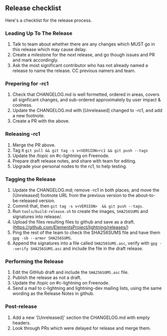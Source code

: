 ## Release checklist

Here's a checklist for the release process.

### Leading Up To The Release

1. Talk to team about whether there are any changes which MUST go in
   this release which may cause delay.
2. Create a milestone for the *next* release, and go though issues and PR
   and mark accordingly.
3. Ask the most significant contributor who has not already named a
   release to name the release.  CC previous namers and team.

### Prepering for -rc1

1. Check that CHANGELOG.md is well formetted, ordered in areas,
   covers all signficant changes, and sub-ordered approximately by user impact
   & coolness.
2. Update the CHANGELOG.md with [Unreleased] changed to -rc1, and add a new
   footnote.
3. Create a PR with the above.

### Releasing -rc1

1. Merge the PR above.
2. Tag it `git pull && git tag -s v<VERSION>rc1 && git push --tags`
3. Update the /topic on #c-lightning on Freenode.
4. Prepare draft release notes, and share with team for editing.
5. Upgrade your personal nodes to the rc1, to help testing.

### Tagging the Release

1. Update the CHANGELOG.md; remove -rc1 in both places, and move the
   [Unreleased] footnote URL from the previous version to the
   about-to-be-released version.
2. Commit that, then `git tag -s v<VERSION>  && git push --tags`.
3. Run `tools/build-release.sh` to create the images, `SHA256SUMS` and
   signatures into release/.
4. Upload the files resulting files to github and
   save as a draft.
   (https://github.com/ElementsProject/lightning/releases/)
5. Ping the rest of the team to check the SHA256SUMS file and have them
   `gpg -sb --armor SHA256SUMS`.
6. Append the signatures into a file called `SHA256SUMS.asc`, verify
   with `gpg --verify SHA256SUMS.asc` and include the file in the draft
   release.

### Performing the Release

1. Edit the GitHub draft and include the `SHA256SUMS.asc` file.
2. Publish the release as not a draft.
3. Update the /topic on #c-lightning on Freenode.
4. Send a mail to c-lightning and lightning-dev mailing lists, using the
   same wording as the Release Notes in github.

### Post-release

1. Add a new '[Unreleased]' section the CHANGELOG.md with empty headers.
2. Look through PRs which were delayed for release and merge them.
